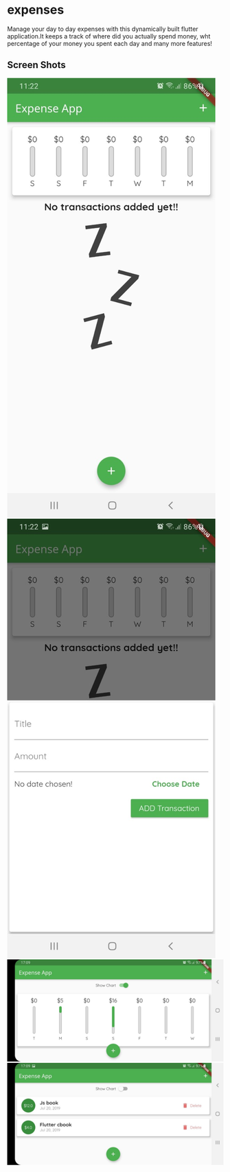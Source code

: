 # expenses

Manage your day to day expenses with this dynamically built flutter application.It keeps a track of where did you actually spend money, wht percentage of your money you spent each day and many more features!

## Screen Shots

<img src="assets/ScreenShots/initial.jpg">

<img src="assets/ScreenShots/addtrx.jpg">

<img src="assets/ScreenShots/landscape_chart.jpg">

<img src="assets/ScreenShots/landscape_list.jpg">
